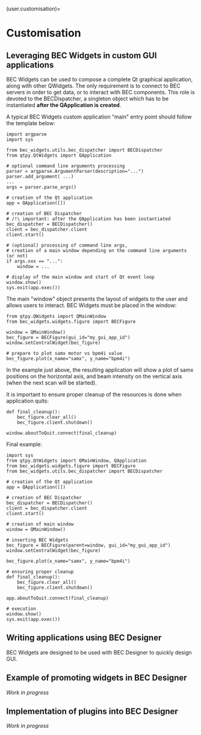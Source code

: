 (user.customisation)=
# Customisation

## Leveraging BEC Widgets in custom GUI applications

BEC Widgets can be used to compose a complete Qt graphical application, along with
other QWidgets. The only requirement is to connect to BEC servers in order to get
data, or to interact with BEC components. This role is devoted to the BECDispatcher,
a singleton object which has to be instantiated **after the QApplication is created**.

A typical BEC Widgets custom application "main" entry point should follow the template
below: 

```
import argparse
import sys

from bec_widgets.utils.bec_dispatcher import BECDispatcher
from qtpy.QtWidgets import QApplication

# optional command line arguments processing
parser = argparse.ArgumentParser(description="...")
parser.add_argument( ...)
...
args = parser.parse_args()

# creation of the Qt application
app = QApplication([])

# creation of BEC Dispatcher
# /!\ important: after the QApplication has been instantiated
bec_dispatcher = BECDispatcher()
client = bec_dispatcher.client
client.start()

# (optional) processing of command line args,
# creation of a main window depending on the command line arguments (or not)
if args.xxx == "...":
    window = ...
 
# display of the main window and start of Qt event loop
window.show()
sys.exit(app.exec())
```

The main "window" object presents the layout of widgets to the user and allows
users to interact. BEC Widgets must be placed in the window:

```
from qtpy.QWidgets import QMainWindow
from bec_widgets.widgets.figure import BECFigure

window = QMainWindow()
bec_figure = BECFigure(gui_id="my_gui_app_id")
window.setCentralWidget(bec_figure)

# prepare to plot samx motor vs bpm4i value
bec_figure.plot(x_name="samx", y_name="bpm4i")
```

In the example just above, the resulting application will show a plot of samx
positions on the horizontal axis, and beam intensity on the vertical axis
(when the next scan will be started).

It is important to ensure proper cleanup of the resources is done when application
quits:

```
def final_cleanup():
    bec_figure.clear_all()
    bec_figure.client.shutdown()

window.aboutToQuit.connect(final_cleanup)
```

Final example:

```
import sys
from qtpy.QtWidgets import QMainWindow, QApplication
from bec_widgets.widgets.figure import BECFigure
from bec_widgets.utils.bec_dispatcher import BECDispatcher

# creation of the Qt application
app = QApplication([])

# creation of BEC Dispatcher
bec_dispatcher = BECDispatcher()
client = bec_dispatcher.client
client.start()

# creation of main window
window = QMainWindow()

# inserting BEC Widgets
bec_figure = BECFigure(parent=window, gui_id="my_gui_app_id")
window.setCentralWidget(bec_figure)

bec_figure.plot(x_name="samx", y_name="bpm4i")

# ensuring proper cleanup
def final_cleanup():
    bec_figure.clear_all()
    bec_figure.client.shutdown()

app.aboutToQuit.connect(final_cleanup)

# execution
window.show()
sys.exit(app.exec())
```

## Writing applications using BEC Designer

BEC Widgets are designed to be used with BEC Designer to quickly design GUI.

## Example of promoting widgets in BEC Designer

_Work in progress_

## Implementation of plugins into BEC Designer

_Work in progress_
